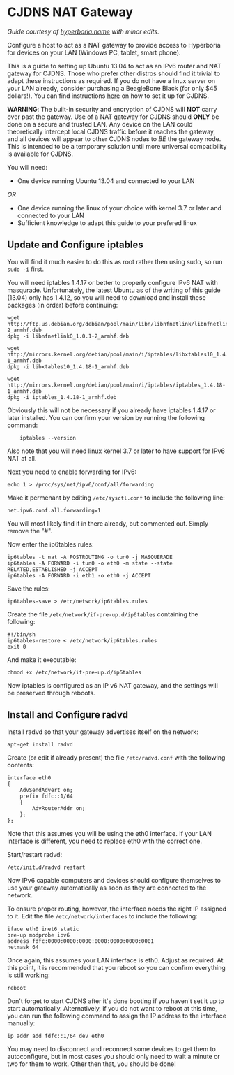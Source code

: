 # CJDNS NAT Gateway

*Guide courtesy of [hyperboria.name](http://hyperboria.name/gateway) with minor
edits.*

Configure a host to act as a NAT gateway to provide access to Hyperboria for
devices on your LAN (Windows PC, tablet, smart phone).

This is a guide to setting up Ubuntu 13.04 to act as an IPv6 router and NAT
gateway for CJDNS.  Those who prefer other distros should find it trivial to
adapt these instructions as required. If you do not have a linux server on your
LAN already, consider purchasing a BeagleBone Black (for only $45 dollars!).
You can find instructions [here](http://hyperboria.name/bbb/) on how to set it
up for CJDNS.

**WARNING**: The built-in security and encryption of CJDNS will **NOT**
carry over past the gateway. Use of a NAT gateway for CJDNS should **ONLY**
be done on a secure and trusted LAN. Any device on the LAN could theoretically
intercept local CJDNS traffic before it reaches the gateway, and all devices
will appear to other CJDNS nodes to *BE* the gateway node. This is intended
to be a temporary solution until more universal compatibility is available for
CJDNS.

You will need:

* One device running Ubuntu 13.04 and connected to your LAN

*OR*

* One device running the linux of your choice with kernel 3.7 or later and
  connected to your LAN
* Sufficient knowledge to adapt this guide to your prefered linux

## Update and Configure iptables

You will find it much easier to do this as root rather then using sudo, so run
`sudo -i` first.

You will need iptables 1.4.17 or better to properly configure IPv6 NAT with
masqurade.  Unfortunately, the latest Ubuntu as of the writing of this guide
(13.04) only has 1.4.12, so you will need to download and install these
packages (in order) before continuing:

    wget http://ftp.us.debian.org/debian/pool/main/libn/libnfnetlink/libnfnetlink0_1.0.1-2_armhf.deb
    dpkg -i libnfnetlink0_1.0.1-2_armhf.deb

    wget http://mirrors.kernel.org/debian/pool/main/i/iptables/libxtables10_1.4.18-1_armhf.deb
    dpkg -i libxtables10_1.4.18-1_armhf.deb

    wget http://mirrors.kernel.org/debian/pool/main/i/iptables/iptables_1.4.18-1_armhf.deb
    dpkg -i iptables_1.4.18-1_armhf.deb

Obviously this will not be necessary if you already have iptables 1.4.17 or
later installed. You can confirm your version by running the following command:

        iptables --version

Also note that you will need linux kernel 3.7 or later to have support for IPv6
NAT at all.

Next you need to enable forwarding for IPv6:

    echo 1 > /proc/sys/net/ipv6/conf/all/forwarding

Make it permenant by editing `/etc/sysctl.conf` to include the following line:

    net.ipv6.conf.all.forwarding=1

You will most likely find it in there already, but commented out. Simply remove
the "#".

Now enter the ip6tables rules:

    ip6tables -t nat -A POSTROUTING -o tun0 -j MASQUERADE
    ip6tables -A FORWARD -i tun0 -o eth0 -m state --state RELATED,ESTABLISHED -j ACCEPT
    ip6tables -A FORWARD -i eth1 -o eth0 -j ACCEPT

Save the rules:

    ip6tables-save > /etc/network/ip6tables.rules

Create the file `/etc/network/if-pre-up.d/ip6tables` containing the following:

    #!/bin/sh
    ip6tables-restore < /etc/network/ip6tables.rules
    exit 0

And make it executable:

    chmod +x /etc/network/if-pre-up.d/ip6tables

Now iptables is configured as an IP v6 NAT gateway, and the settings will be
preserved through reboots.

## Install and Configure radvd

Install radvd so that your gateway advertises itself on the network:

    apt-get install radvd

Create (or edit if already present) the file `/etc/radvd.conf` with the
following contents:

    interface eth0
    {
        AdvSendAdvert on;
        prefix fdfc::1/64
        {
            AdvRouterAddr on;
        };
    };

Note that this assumes you will be using the eth0 interface. If your LAN
interface is different, you need to replace eth0 with the correct one.

Start/restart radvd:

    /etc/init.d/radvd restart

Now IPv6 capable computers and devices should configure themselves to use your
gateway automatically as soon as they are connected to the network.

To ensure proper routing, however, the interface needs the right IP assigned to
it. Edit the file `/etc/network/interfaces` to include the following:

    iface eth0 inet6 static
    pre-up modprobe ipv6
    address fdfc:0000:0000:0000:0000:0000:0000:0001
    netmask 64

Once again, this assumes your LAN interface is eth0. Adjust as required.
At this point, it is recommended that you reboot so you can confirm everything
is still working:

    reboot

Don't forget to start CJDNS after it's done booting if you haven't set it up to
start automatically.  Alternatively, if you do not want to reboot at this time,
you can run the following command to assign the IP address to the interface
manually:

    ip addr add fdfc::1/64 dev eth0

You may need to disconnect and reconnect some devices to get them to
autoconfigure, but in most cases you should only need to wait a minute or two
for them to work. Other then that, you should be done!
